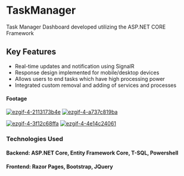 ﻿# TaskManager

Task Manager Dashboard developed utilizing the ASP.NET CORE Framework

## Key Features

- Real-time updates and notification using SignalR
- Response design implemented for mobile/desktop devices
- Allows users to end tasks which have high processing power
- Integrated custom removal and adding of services and processes

#### Footage

<a href='https://postimg.cc/N51dv42j' target='_blank'><img src='https://i.postimg.cc/N51dv42j/ezgif-4-2113173b4e.gif' border='0' alt='ezgif-4-2113173b4e'/></a>
<a href='https://postimg.cc/n94xbmt9' target='_blank'><img src='https://i.postimg.cc/n94xbmt9/ezgif-4-a737c819ba.gif' border='0' alt='ezgif-4-a737c819ba'/></a>

<a href='https://postimg.cc/Yhw5J8qd' target='_blank'><img src='https://i.postimg.cc/Yhw5J8qd/ezgif-4-3f12c68ffa.gif' border='0' alt='ezgif-4-3f12c68ffa'/></a>
<a href='https://postimg.cc/y3kVkJBd' target='_blank'><img src='https://i.postimg.cc/y3kVkJBd/ezgif-4-4e14c24061.gif' border='0' alt='ezgif-4-4e14c24061'/></a>


### Technologies Used
#### Backend: ASP.NET Core, Entity Framework Core, T-SQL, Powershell
#### Frontend: Razor Pages, Bootstrap, JQuery
